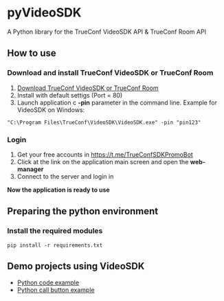 # pyVideoSDK

A Python library for the TrueConf VideoSDK API &amp; TrueConf Room API 

## How to use

### Download and install TrueConf VideoSDK or TrueConf Room

   1. [Download TrueConf VideoSDK or TrueConf Room](https://github.com/TrueConf/pyVideoSDK/blob/main/download.md)
   1. Install with default settigs (Port = 80)
   1. Launch application c **-pin** parameter in the command line. Example for VideoSDK on Windows:
   ```
   "C:\Program Files\TrueConf\VideoSDK\VideoSDK.exe" -pin "pin123"
   ```

### Login

   1. Get your free accounts in https://t.me/TrueConfSDKPromoBot
   1. Click at the link on the application main screen and open the **web-manager**
   1. Connect to the server and login in

**Now the application is ready to use**   

## Preparing the python environment

### Install the required modules

```
pip install -r requirements.txt
```

## Demo projects using VideoSDK

* [Python code example](https://github.com/TrueConf/pyVideoSDK-Demo)
* [Python call button example](https://github.com/TrueConf/CallButton)
